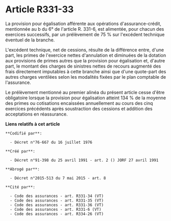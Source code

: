 # Article R331-33

La provision pour égalisation afférente aux opérations d'assurance-crédit, mentionnée au b du 6° de l'article R. 331-6, est
alimentée, pour chacun des exercices successifs, par un prélèvement de 75 % sur l'excédent technique éventuel de la branche. 

L'excédent technique, net de cessions, résulte de la différence entre, d'une part, les primes de l'exercice nettes
d'annulation et diminuées de la dotation aux provisions de primes autres que la provision pour égalisation et, d'autre part,
le montant des charges de sinistres nettes de recours augmenté des frais directement imputables à cette branche ainsi que
d'une quote-part des autres charges ventilées selon les modalités fixées par le plan comptable de l'assurance. 

Le prélèvement mentionné au premier alinéa du présent article cesse d'être obligatoire lorsque la provision pour égalisation
atteint 134 % de la moyenne des primes ou cotisations encaissées annuellement au cours des cinq exercices précédents après
soustraction des cessions et addition des acceptations en réassurance.

**Liens relatifs à cet article**

	**Codifié par**:

	  - Décret n°76-667 du 16 juillet 1976

	**Créé par**:

	  - Décret n°91-398 du 25 avril 1991 - art. 2 () JORF 27 avril 1991

	**Abrogé par**:

	  - Décret n°2015-513 du 7 mai 2015 - art. 8

	**Cité par**:

	  - Code des assurances - art. R331-34 (VT)
	  - Code des assurances - art. R331-35 (VT)
	  - Code des assurances - art. R331-36 (VT)
	  - Code des assurances - art. R331-6 (VT)
	  - Code des assurances - art. R334-26 (VT)
